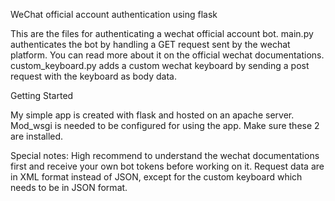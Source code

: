 WeChat official account authentication using flask

This are the files for authenticating a wechat official account bot. main.py authenticates the bot by handling a GET request sent by the
wechat platform. You can read more about it on the official wechat documentations. custom_keyboard.py adds a custom wechat keyboard by sending
a post request with the keyboard as body data. 

Getting Started

My simple app is created with flask and hosted on an apache server. Mod_wsgi is needed to be configured for using the app. Make sure these 2 are 
installed.

Special notes:
High recommend to understand the wechat documentations first and receive your own bot tokens before working on it. Request data are in XML format
instead of JSON, except for the custom keyboard which needs to be in JSON format.
